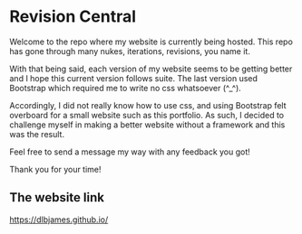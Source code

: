 # Revision Central

Welcome to the repo where my website is currently being hosted. 
This repo has gone through many nukes, iterations, revisions, you name it.

With that being said, each version of my website seems to be getting better and I hope this current version follows suite.
The last version used Bootstrap which required me to write no css whatsoever (^_^). 

Accordingly, I did not really know how to use css, and using Bootstrap felt overboard for a small website such as this portfolio. 
As such, I decided to challenge myself in making a better website without a framework and this was the result. 

Feel free to send a message my way with any feedback you got! 

Thank you for your time!

## The website link
https://dlbjames.github.io/

